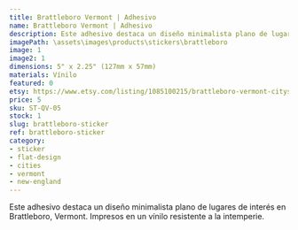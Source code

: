 ```yaml
---
title: Brattleboro Vermont | Adhesivo
name: Brattleboro Vermont | Adhesivo
description: Este adhesivo destaca un diseño minimalista plano de lugares de interés en Brattleboro, Vermont. Impresos en un vínilo resistente a la intemperie.
imagePath: \assets\images\products\stickers\brattleboro
image: 1
image2: 1
dimensions: 5" x 2.25" (127mm x 57mm)
materials: Vínilo
featured: 0
etsy: https://www.etsy.com/listing/1085100215/brattleboro-vermont-cityscape-sticker
price: 5
sku: ST-QV-05
stock: 1
slug: brattleboro-sticker
ref: brattleboro-sticker
category:
- sticker
- flat-design
- cities
- vermont
- new-england
---
```

Este adhesivo destaca un diseño minimalista plano de lugares de interés en Brattleboro, Vermont. Impresos en un vínilo resistente a la intemperie.

